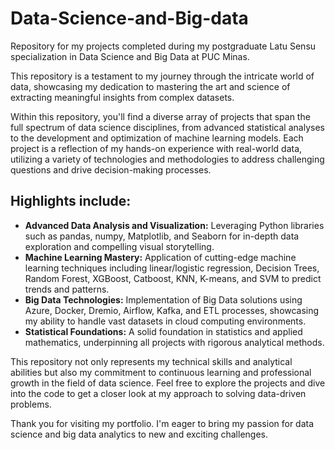 # Data-Science-and-Big-data
Repository for my projects completed during my postgraduate Latu Sensu specialization in Data Science and Big Data at PUC Minas.

This repository is a testament to my journey through the intricate world of data, showcasing my dedication to mastering the art and science of extracting meaningful insights from complex datasets.

Within this repository, you'll find a diverse array of projects that span the full spectrum of data science disciplines, from advanced statistical analyses to the development and optimization of machine learning models. Each project is a reflection of my hands-on experience with real-world data, utilizing a variety of technologies and methodologies to address challenging questions and drive decision-making processes.

## Highlights include:

- **Advanced Data Analysis and Visualization:** Leveraging Python libraries such as pandas, numpy, Matplotlib, and Seaborn for in-depth data exploration and compelling visual storytelling.
- **Machine Learning Mastery:** Application of cutting-edge machine learning techniques including linear/logistic regression, Decision Trees, Random Forest, XGBoost, Catboost, KNN, K-means, and SVM to predict trends and patterns.
- **Big Data Technologies:** Implementation of Big Data solutions using Azure, Docker, Dremio, Airflow, Kafka, and ETL processes, showcasing my ability to handle vast datasets in cloud computing environments.
- **Statistical Foundations:** A solid foundation in statistics and applied mathematics, underpinning all projects with rigorous analytical methods.

This repository not only represents my technical skills and analytical abilities but also my commitment to continuous learning and professional growth in the field of data science. Feel free to explore the projects and dive into the code to get a closer look at my approach to solving data-driven problems.

Thank you for visiting my portfolio. I'm eager to bring my passion for data science and big data analytics to new and exciting challenges.
